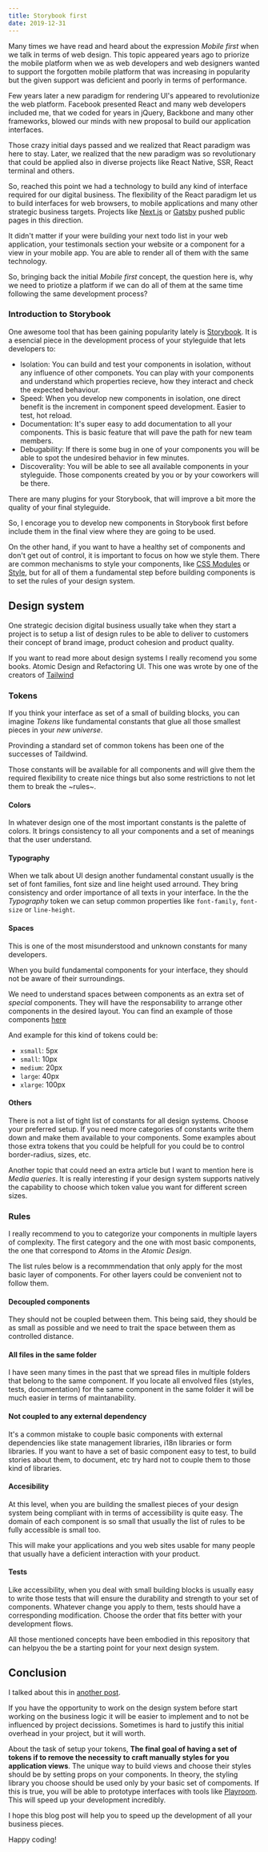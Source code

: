```yaml
---
title: Storybook first
date: 2019-12-31
---
```


Many times we have read and heard about the expression _Mobile first_ when we
talk in terms of web design. This topic appeared years ago to priorize the mobile platform when we as web developers and web designers wanted to support the forgotten mobile platform that was increasing in popularity but the given support was deficient and poorly in terms of performance.

Few years later a new paradigm for rendering UI's appeared to revolutionize the web platform. Facebook presented React and many web developers included me, that we coded for years in jQuery, Backbone and many other frameworks, blowed our minds with new proposal to build our application interfaces.

Those crazy initial days passed and we realized that React paradigm was here to stay. Later, we realized that the new paradigm was so revolutionary that could be applied also in diverse projects like React Native, SSR, React terminal and others.

So, reached this point we had a technology to build any kind of interface required for our digital business. The flexibility of the React paradigm let us to build interfaces for web browsers, to mobile applications and many other strategic business targets. Projects like [Next.js](https://nextjs.org) or [Gatsby](https://gatsbyjs.org) pushed public pages in this direction.

It didn't matter if your were building your next todo list in your web application, your testimonals section your website or a component for a view in your mobile app. You are able to render all of them with the same technology.

So, bringing back the initial _Mobile first_ concept, the question here is, why we need to priotize a platform if we can do all of them at the same time following the same development process?

### Introduction to Storybook

One awesome tool that has been gaining popularity lately is [Storybook](https://storybook.js.org). It is a esencial piece in the development process of your styleguide that lets developers to:

- Isolation: You can build and test your components in isolation, without any influence of other componets. You can play with your components and understand which properties recieve, how they interact and check the expected behaviour.
- Speed: When you develop new components in isolation, one direct benefit is the increment in component speed development. Easier to test, hot reload.
- Documentation: It's super easy to add documentation to all your components. This is basic feature that will pave the path for new team members.
- Debugability: If there is some bug in one of your components you will be able to spot the undesired behavior in few minutes.
- Discoverality: You will be able to see all available components in your styleguide. Those components created by you or by your coworkers will be there.

There are many plugins for your Storybook, that will improve a bit more the quality of your final styleguide.

So, I encorage you to develop new components in Storybook first before include them in the final view where they are going to be used.

On the other hand, if you want to have a healthy set of components and don't get out of control, it is important to focus on how we style them. There are common mechanisms to style your components, like [CSS Modules](https://github.com/css-modules/css-modules) or [Style](https://www.styled-components.com), but for all of them a fundamental step before building components is to set the rules of your design system.

## Design system

One strategic decision digital business usually take when they start a project is to setup a list of design rules to be able to deliver to customers their concept of brand image, product cohesion and product quality.

If you want to read more about design systems I really recomend you some books. Atomic Design and Refactoring UI. This one was wrote by one of the creators of [Tailwind](https://tailwindcss.com)

### Tokens

If you think your interface as set of a small of building blocks, you can imagine _Tokens_ like fundamental constants that glue all those smallest pieces in your _new universe_.

Provinding a standard set of common tokens has been one of the successes of Taildwind.

Those constants will be available for all components and will give them the required flexibility to create nice things but also some restrictions to not let them to break the ~rules~.

#### Colors

In whatever design one of the most important constants is the palette of colors. It brings consistency to all your components and a set of meanings that the user understand.

#### Typography

When we talk about UI design another fundamental constant usually is the set of font families, font size and line height used arround. They bring consistency and order importance of all texts in your interface. In the the _Typography_ token we can setup common properties like `font-family`, `font-size` or `line-height`.

#### Spaces

This is one of the most misunderstood and unknown constants for many developers.

When you build fundamental components for your interface, they should not be aware of their surroundings.

We need to understand spaces between components as an extra set of _special_ components. They will have the responsability to arrange other components in the desired layout. You can find an example of those components [here](https://)

And example for this kind of tokens could be:

- `xsmall`: 5px
- `small`: 10px
- `medium`: 20px
- `large`: 40px
- `xlarge`: 100px

#### Others

There is not a list of tight list of constants for all design systems. Choose your preferred setup. If you need more categories of constants write them down and make them available to your components. Some examples about those extra tokens that you could be helpfull for you could be to control border-radius, sizes, etc.

Another topic that could need an extra article but I want to mention here is _Media queries_. It is really interesting if your design system supports natively the capability to choose which token value you want for different screen sizes.

### Rules

I really recommend to you to categorize your components in multiple layers of complexity. The first category and the one with most basic components, the one that correspond to _Atoms_ in the _Atomic Design_.

The list rules below is a recommmendation that only apply for the most basic layer of components. For other layers could be convenient not to follow them.

#### Decoupled components

They should not be coupled between them. This being said, they should be as small as possible and we need to trait the space between them as controlled distance.

#### All files in the same folder

I have seen many times in the past that we spread files in multiple folders that belong to the same component. If you locate all envolved files (styles, tests, documentation) for the same component in the same folder it will be much easier in terms of maintanability.

#### Not coupled to any external dependency

It's a common mistake to couple basic components with external dependencies like state management libraries, i18n libraries or form libraries. If you want to have a set of basic component easy to test, to build stories about them, to document, etc try hard not to couple them to those kind of libraries.

#### Accesibility

At this level, when you are building the smallest pieces of your design system being compliant with in terms of accessibility is quite easy. The domain of each component is so small that usually the list of rules to be fully accessible is small too.

This will make your applications and you web sites usable for many people that usually have a deficient interaction with your product.

#### Tests

Like accessibility, when you deal with small building blocks is usually easy to write those tests that will ensure the durability and strength to your set of components. Whatever change you apply to them, tests should have a corresponding modification. Choose the order that fits better with your development flows.

All those mentioned concepts have been embodied in this repository that can helpyou the be a starting point for your next design system.

## Conclusion

I talked about this in [another post](https://medium.com/hackernoon/content-vs-container-e0a1ada681c1).

If you have the opportunity to work on the design system before start working on the business logic it will be easier to implement and to not be influenced by project decissions. Sometimes is hard to justify this initial overhead in your project, but it will worth.

About the task of setup your tokens, **The final goal of having a set of tokens if to remove the necessity to craft manually styles for you application views**.
The unique way to build views and choose their styles should be by setting props on your components. In theory, the styling library you choose should be used only by your basic set of compoments. If this is true, you will be able to prototype interfaces with tools like [Playroom](https://github.com/seek-oss/playroom). This will speed up your development incredibly.

I hope this blog post will help you to speed up the development of all your business pieces.

Happy coding!
